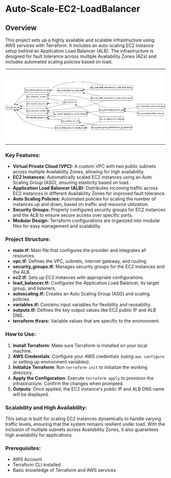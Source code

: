 # Auto-Scale-EC2-LoadBalancer

## Overview

This project sets up a highly available and scalable infrastructure using AWS services with Terraform. It includes an auto-scaling EC2 instance setup behind an Application Load Balancer (ALB). The infrastructure is designed for fault tolerance across multiple Availability Zones (AZs) and includes automated scaling policies based on load.

---

![Architecture Diagram](auto-scale-ec2-loadbalancer.png)

---

### Key Features:

- **Virtual Private Cloud (VPC):** A custom VPC with two public subnets across multiple Availability Zones, allowing for high availability.
- **EC2 Instances:** Automatically scaled EC2 instances using an Auto Scaling Group (ASG), ensuring elasticity based on load.
- **Application Load Balancer (ALB):** Distributes incoming traffic across EC2 instances in different Availability Zones for improved fault tolerance.
- **Auto Scaling Policies:** Automated policies for scaling the number of instances up and down, based on traffic and resource utilization.
- **Security Groups:** Properly configured security groups for EC2 instances and the ALB to ensure secure access over specific ports.
- **Modular Design:** Terraform configurations are organized into modular files for easy management and scalability.

### Project Structure:

- **main.tf:** Main file that configures the provider and integrates all resources.
- **vpc.tf:** Defines the VPC, subnets, internet gateway, and routing.
- **security_groups.tf:** Manages security groups for the EC2 instances and the ALB.
- **ec2.tf:** Sets up EC2 instances with appropriate configurations.
- **load_balancer.tf:** Configures the Application Load Balancer, its target group, and listeners.
- **autoscaling.tf:** Creates an Auto Scaling Group (ASG) and scaling policies.
- **variables.tf:** Contains input variables for flexibility and reusability.
- **outputs.tf:** Defines the key output values like EC2 public IP and ALB DNS.
- **terraform.tfvars:** Variable values that are specific to the environment.

### How to Use:

1. **Install Terraform**: Make sure Terraform is installed on your local machine.
2. **AWS Credentials**: Configure your AWS credentials (using `aws configure` or setting up environment variables).
3. **Initialize Terraform**: Run `terraform init` to initialize the working directory.
4. **Apply the Configuration**: Execute `terraform apply` to provision the infrastructure. Confirm the changes when prompted.
5. **Outputs**: Once applied, the EC2 instance's public IP and ALB DNS name will be displayed.

### Scalability and High Availability:

This setup is built for scaling EC2 instances dynamically to handle varying traffic levels, ensuring that the system remains resilient under load. With the inclusion of multiple subnets across Availability Zones, it also guarantees high availability for applications.

### Prerequisites:

- AWS Account
- Terraform CLI installed
- Basic knowledge of Terraform and AWS services
